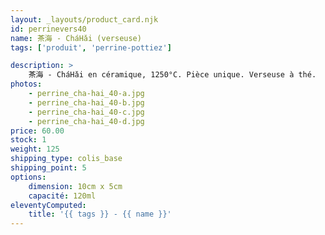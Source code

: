 ```yaml
---
layout: _layouts/product_card.njk
id: perrinevers40
name: 茶海 - CháHǎi (verseuse)
tags: ['produit', 'perrine-pottiez']

description: >
    茶海 - CháHǎi en céramique, 1250°C. Pièce unique. Verseuse à thé.
photos:
    - perrine_cha-hai_40-a.jpg
    - perrine_cha-hai_40-b.jpg
    - perrine_cha-hai_40-c.jpg
    - perrine_cha-hai_40-d.jpg
price: 60.00
stock: 1
weight: 125
shipping_type: colis_base
shipping_point: 5
options:
    dimension: 10cm x 5cm
    capacité: 120ml
eleventyComputed:
    title: '{{ tags }} - {{ name }}'
---
```

